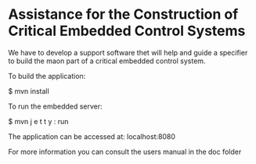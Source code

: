 # Assistance for the Construction of Critical Embedded Control Systems
We have to develop a support software thet will help and guide a specifier to build the maon part of a critical  embedded control system.

To build the application:

$ mvn install

To run the embedded server:

$ mvn j e t t y : run

The application can be accessed at: localhost:8080

For more information you can consult the users manual in the doc folder

